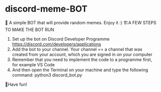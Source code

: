# discord-meme-BOT
👾 A simple BOT that will provide random memes. Enjoy it :)
🏗️A FEW STEPS TO MAKE THE BOT RUN
1. Set up the bot on Discord Developer Programme https://discord.com/developers/applications
2. Add the bot to your channel. Your channel == a channel that was created from your account, which you are signed in on your computer
3. Remember that you need to implement the code to a programme first, for example VS Code
4. And then open the Terminal on your machine and type the following command:
python3 discord_bot.py

🤟Have fun!
